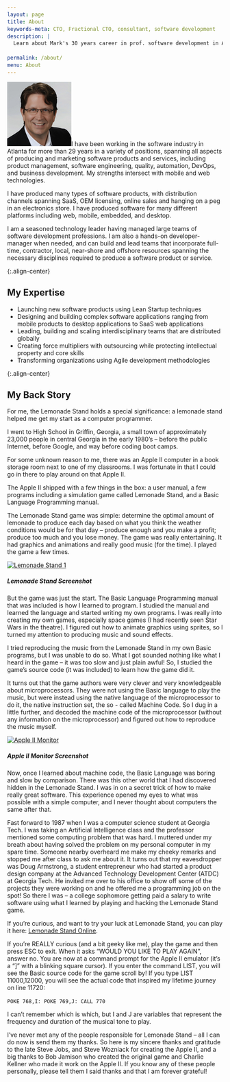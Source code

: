 ```yaml
---
layout: page
title: About
keywords-meta: CTO, Fractional CTO, consultant, software development
description: |
  Learn about Mark's 30 years career in prof. software development in Atlanta. Get a free consultation today!

permalink: /about/
menu: About
---
```


<span class="image left"><img src="/images/mark-lummus.jpg" alt="Mark Lummus" /></span>I have been working in the software industry in Atlanta for more than 29 years in a variety of positions, spanning all aspects of producing and marketing software products and services, including product management, software engineering, quality, automation, DevOps, and business development. My strengths intersect with mobile and web technologies.

I have produced many types of software products, with distribution channels spanning SaaS, OEM licensing, online sales and hanging on a peg in an electronics store. I have produced software for many different platforms including web, mobile, embedded, and desktop. 

I am a seasoned technology leader having managed large teams of software development professions. I am also a hands-on developer-manager when needed, and can build and lead teams that incorporate full-time, contractor, local, near-shore and offshore resources spanning the necessary disciplines required to produce a software product or service.

{:.align-center}
## My Expertise

*  Launching new software products using Lean Startup techniques
*  Designing and building complex software applications ranging from mobile products to desktop applications to SaaS web applications
*  Leading, building and scaling interdisciplinary teams that are distributed globally
*  Creating force multipliers with outsourcing while protecting intellectual property and core skills
*  Transforming organizations using Agile development methodologies

{:.align-center}
## My Back Story


For me, the Lemonade Stand holds a special significance: a lemonade stand helped me get my start as a computer programmer. 

I went to High School in Griffin, Georgia, a small town of approximately 23,000 people in central Georgia in the early 1980’s – before the public Internet, before Google, and way before coding boot camps.

For some unknown reason to me, there was an Apple II computer in a book storage room next to one of my classrooms. I was fortunate in that I could go in there to play around on that Apple II. 

The Apple II shipped with a few things in the box: a user manual, a few programs including a simulation game called Lemonade Stand, and a Basic Language Programming manual. 

The Lemonade Stand game was simple: determine the optimal amount of lemonade to produce each day based on what you think the weather conditions would be for that day – produce enough and you make a profit; produce too much and you lose money. The game was really entertaining. It had graphics and animations and really good music (for the time).  I played the game a few times.
 
<div class="box alt">
    <div class="row uniform 50%">
        <div class="12u"><span class="image fit"><a title="By Self (Screenshot from AppleWin emulator) [Public domain], via Wikimedia Commons" href="https://commons.wikimedia.org/wiki/File%3ALemonade_Stand_1.png"><img width="512" alt="Lemonade Stand 1" src="https://upload.wikimedia.org/wikipedia/commons/7/71/Lemonade_Stand_1.png"/></a></span></div>
    </div>
    <h5>Lemonade Stand Screenshot</h5>
</div>
But the game was just the start. The Basic Language Programming manual that was included is how I learned to program. I studied the manual and learned the language and started writing my own programs. I was really into creating my own games, especially space games (I had recently seen Star Wars in the theatre). I figured out how to animate graphics using sprites, so I turned my attention to producing music and sound effects.

I tried reproducing the music from the Lemonade Stand in my own Basic programs, but I was unable to do so. What I got sounded nothing like what I heard in the game – it was too slow and just plain awful! So, I studied the game’s source code (it was included) to learn how the game did it. 

It turns out that the game authors were very clever and very knowledgeable about microprocessors.  They were not using the Basic language to play the music, but were instead using the native language of the microprocessor to do it, the native instruction set, the so - called Machine Code. So I dug in a little further, and decoded the machine code of the microprocessor (without any information on the microprocessor) and figured out how to reproduce the music myself.  

<div class="box alt">
    <div class="row uniform 50%">
        <div class="12u"><span class="image fit">
        <a title="By Vadimr (Own work (Own screenshot)) [Public domain], via Wikimedia Commons" href="https://commons.wikimedia.org/wiki/File%3AApple_II_Monitor.png"><img width="512" alt="Apple II Monitor" src="https://upload.wikimedia.org/wikipedia/commons/4/4d/Apple_II_Monitor.png"/></a>
        </span></div>
    </div>
    <h5>Apple II Monitor Screenshot</h5>
</div>

Now, once I learned about machine code, the Basic Language was boring and slow by comparison. There was this other world that I had discovered hidden in the Lemonade Stand. I was in on a secret trick of how to make really great software. This experience opened my eyes to what was possible with a simple computer, and I never thought about computers the same after that. 

Fast forward to 1987 when I was a computer science student at Georgia Tech. I was taking an Artificial Intelligence class and the professor mentioned some computing problem that was hard. I muttered under my breath about having solved the problem on my personal computer in my spare time. Someone nearby overheard me make my cheeky remarks and stopped me after class to ask me about it. It turns out that my eavesdropper was Doug Armstrong, a student entrepreneur who had started a product design company at the Advanced Technology Development Center (ATDC) at Georgia Tech. He invited me over to his office to show off some of the projects they were working on and he offered me a programming job on the spot! So there I was – a college sophomore getting paid a salary to write software using what I learned by playing and hacking the Lemonade Stand game.

If you’re curious, and want to try your luck at Lemonade Stand, you can play it here: [Lemonade Stand Online][lemonade-stand]. 

If you’re REALLY curious (and a bit geeky like me), play the game and then press ESC to exit.  When it asks “WOULD YOU LIKE TO PLAY AGAIN”, answer no. You are now at a command prompt for the Apple II emulator (it’s a “]” with a blinking square cursor). If you enter the command LIST, you will see the Basic source code for the game scroll by! If you type LIST 11000,12000, you will see the actual code that inspired my lifetime journey on line 11720:

`POKE 768,I: POKE 769,J: CALL 770`

I can’t remember which is which, but I and J are variables that represent the frequency and duration of the musical tone to play. 

I’ve never met any of the people responsible for Lemonade Stand – all I can do now is send them my thanks. So here is my sincere thanks and gratitude to the late Steve Jobs, and Steve Wozniack for creating the Apple II, and a big thanks to Bob Jamison who created the original game and Charlie Kellner who made it work on the Apple II. If you know any of these people personally, please tell them I said thanks and that I am forever grateful!

[lemonade-stand]: https://archive.org/details/Lemonade_Stand_1979_Apple/ "Lemonade Stand"
